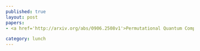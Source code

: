 ```yaml
---
published: true
layout: post
papers:
- <a href='http://arxiv.org/abs/0906.2508v1'>Permutational Quantum Computing, Jordan2010</a>

category: lunch
---
```

